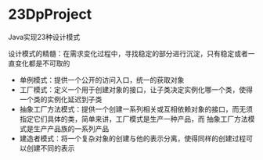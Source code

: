# 23DpProject
Java实现23种设计模式

设计模式的精髓：在需求变化过程中，寻找稳定的部分进行沉淀，只有稳定或者一直变化都是不可取的

- 单例模式：提供一个公开的访问入口，统一的获取对象
- 工厂模式：定义一个用于创建对象的接口，让子类决定实例化哪一个类，使得一个类的实例化延迟到子类
- 抽象工厂方法模式：提供一个创建一系列相关或互相依赖对象的接口，而无须指定它们具体的类，简单来讲，工厂模式是生产一种产品，而
抽象工厂方法模式是生产产品族的一系列产品
- 建造者模式：将一个复杂对象的创建与他的表示分离，使得同样的创建过程可以创建不同的表示